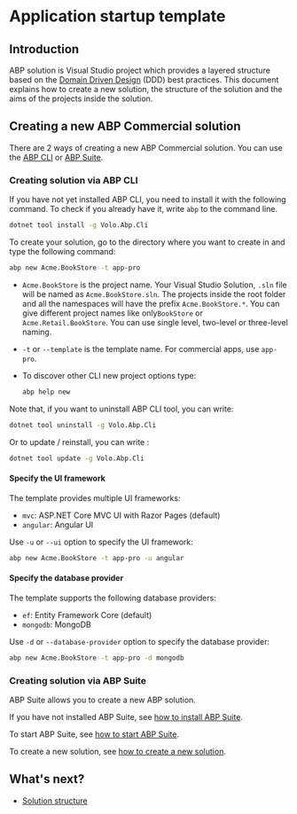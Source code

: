 # Application startup template

## Introduction

ABP solution is Visual Studio project which provides a layered structure based on the [Domain Driven Design](../Domain-Driven-Design.md) (DDD) best practices. This document explains how to create a new solution, the structure of the solution and the aims of the projects inside the solution.

## Creating a new ABP Commercial solution

There are 2 ways of creating a new ABP Commercial solution. You can use the [ABP CLI](https://docs.abp.io/en/abp/latest/CLI) or [ABP Suite](../abp-suite/add-solution.md).

### Creating solution via ABP CLI

If you have not yet installed ABP CLI, you need to install it with the following command. To check if you already have it, write `abp` to the command line.

````bash
dotnet tool install -g Volo.Abp.Cli
````

To create your solution, go to the directory where you want to create in and type the following command:

````bash
abp new Acme.BookStore -t app-pro
````

* `Acme.BookStore` is the project name. Your Visual Studio Solution, `.sln` file will be named as `Acme.BookStore.sln`.  The projects inside the root folder and all the namespaces will have the prefix `Acme.BookStore.*`.  You can give different project names like only`BookStore` or `Acme.Retail.BookStore`. You can use single level, two-level or three-level naming.

* `-t` or `--template` is the template name. For commercial apps, use `app-pro`. 

* To discover other CLI new project options type:

  ```bash
  abp help new
  ```

  

Note that, if you want to uninstall ABP CLI tool, you can write:

```bash
dotnet tool uninstall -g Volo.Abp.Cli
```

Or to update / reinstall, you can write :

```bash
dotnet tool update -g Volo.Abp.Cli
```

#### Specify the UI framework

The template provides multiple UI frameworks:

* `mvc`: ASP.NET Core MVC UI with Razor Pages (default)
* `angular`: Angular UI

Use `-u` or `--ui` option to specify the UI framework:

````bash
abp new Acme.BookStore -t app-pro -u angular
````

#### Specify the database provider

The template supports the following database providers:

- `ef`: Entity Framework Core (default)
- `mongodb`: MongoDB

Use `-d` or `--database-provider` option to specify the database provider:

````bash
abp new Acme.BookStore -t app-pro -d mongodb
````

### Creating solution via ABP Suite

ABP Suite allows you to create a new ABP solution. 

If you have not installed ABP Suite, see [how to install ABP Suite](../abp-suite/how-to-install.md).

To start ABP Suite, see [how to start ABP Suite](../abp-suite/how-to-start.md). 

To create a new solution, see [how to create a new solution](../abp-suite/create-solution.md). 



## What's next?

- [Solution structure](solution-structure.md)